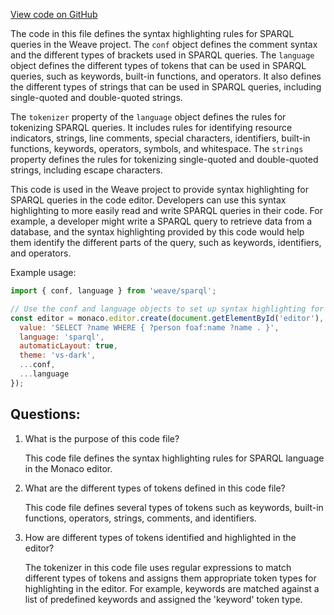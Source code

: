 [View code on GitHub](https://github.com/wandb/weave/weave/frontend/assets/sparql.d0be3479.js.map)

The code in this file defines the syntax highlighting rules for SPARQL queries in the Weave project. The `conf` object defines the comment syntax and the different types of brackets used in SPARQL queries. The `language` object defines the different types of tokens that can be used in SPARQL queries, such as keywords, built-in functions, and operators. It also defines the different types of strings that can be used in SPARQL queries, including single-quoted and double-quoted strings.

The `tokenizer` property of the `language` object defines the rules for tokenizing SPARQL queries. It includes rules for identifying resource indicators, strings, line comments, special characters, identifiers, built-in functions, keywords, operators, symbols, and whitespace. The `strings` property defines the rules for tokenizing single-quoted and double-quoted strings, including escape characters.

This code is used in the Weave project to provide syntax highlighting for SPARQL queries in the code editor. Developers can use this syntax highlighting to more easily read and write SPARQL queries in their code. For example, a developer might write a SPARQL query to retrieve data from a database, and the syntax highlighting provided by this code would help them identify the different parts of the query, such as keywords, identifiers, and operators. 

Example usage:

```javascript
import { conf, language } from 'weave/sparql';

// Use the conf and language objects to set up syntax highlighting for a code editor
const editor = monaco.editor.create(document.getElementById('editor'), {
  value: 'SELECT ?name WHERE { ?person foaf:name ?name . }',
  language: 'sparql',
  automaticLayout: true,
  theme: 'vs-dark',
  ...conf,
  ...language
});
```
## Questions: 
 1. What is the purpose of this code file?
    
    This code file defines the syntax highlighting rules for SPARQL language in the Monaco editor.

2. What are the different types of tokens defined in this code file?
    
    This code file defines several types of tokens such as keywords, built-in functions, operators, strings, comments, and identifiers.

3. How are different types of tokens identified and highlighted in the editor?
    
    The tokenizer in this code file uses regular expressions to match different types of tokens and assigns them appropriate token types for highlighting in the editor. For example, keywords are matched against a list of predefined keywords and assigned the 'keyword' token type.